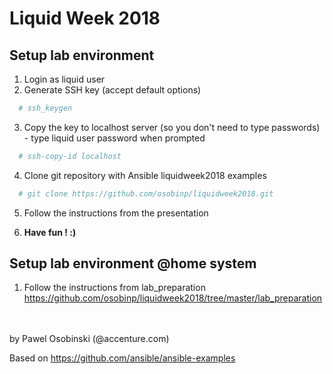# Liquid Week 2018

## Setup lab environment
1. Login as liquid user
2. Generate SSH key (accept default options)

```bash
  # ssh_keygen
```

3. Copy the key to localhost server (so you don't need to type passwords) - type liquid user password when prompted

```bash
  # ssh-copy-id localhost
```

4. Clone git repository with Ansible liquidweek2018 examples

```bash
  # git clone https://github.com/osobinp/liquidweek2018.git
```

5. Follow the instructions from the presentation

6. **Have fun ! :)**


## Setup lab environment @home system
1. Follow the instructions from lab_preparation
https://github.com/osobinp/liquidweek2018/tree/master/lab_preparation


<br>
<br>
by Pawel Osobinski (@accenture.com)

Based on
https://github.com/ansible/ansible-examples
